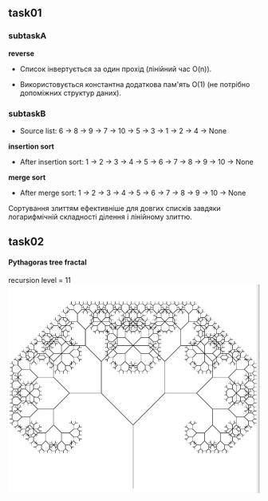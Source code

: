## task01 ##
### subtaskA ###

**reverse**

- Список інвертується за один прохід (лінійний час O(n)).

- Використовується константна додаткова пам'ять O(1) (не потрібно допоміжних структур даних).

### subtaskB ###

- Source list:
6 -> 8 -> 9 -> 7 -> 10 -> 5 -> 3 -> 1 -> 2 -> 4 -> None

**insertion sort**

- After insertion sort:
1 -> 2 -> 3 -> 4 -> 5 -> 6 -> 7 -> 8 -> 9 -> 10 -> None

**merge sort**

- After merge sort:
1 -> 2 -> 3 -> 4 -> 5 -> 6 -> 7 -> 8 -> 9 -> 10 -> None

Сортування злиттям ефективніше для довгих списків завдяки логарифмічній складності ділення і лінійному злиттю.

## task02 ##
#### Pythagoras tree fractal ####
recursion level = 11
![img.png](assets/img.png)
